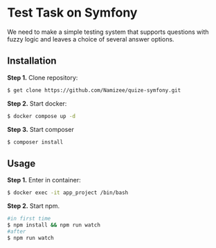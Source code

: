 Test Task on Symfony
========================


We need to make a simple testing system that supports questions with fuzzy logic and leaves a choice of several answer options.

Installation
------------

**Step 1.** Clone repository:

```bash
$ get clone https://github.com/Namizee/quize-symfony.git
```

**Step 2.** Start docker:

```bash
$ docker compose up -d
```

**Step 3.** Start composer

```bash
$ composer install
```

Usage
-----

**Step 1.** Enter in container:

```bash
$ docker exec -it app_project /bin/bash
```

**Step 2.** Start npm.

```bash
#in first time
$ npm install && npm run watch
#after
$ npm run watch
```

